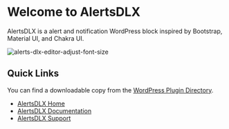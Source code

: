 # Welcome to AlertsDLX

AlertsDLX is a alert and notification WordPress block inspired by Bootstrap, Material UI, and Chakra UI.

![alerts-dlx-editor-adjust-font-size](https://user-images.githubusercontent.com/636521/189466082-bb14478e-b526-4f57-aeb1-9ce76c8decaf.jpg)


## Quick Links

You can find a downloadable copy from the <a href="https://wordpress.org/plugins/alerts-dlx/">WordPress Plugin Directory</a>.

* <a href="https://dlxplugins.com/plugins/alertsdlx/">AlertsDLX Home</a>
* <a href="https://docs.dlxplugins.com/v/alertsdlx/">AlertsDLX Documentation</a>
* <a href="https://dlxplugins.com/support/">AlertsDLX Support</a>
